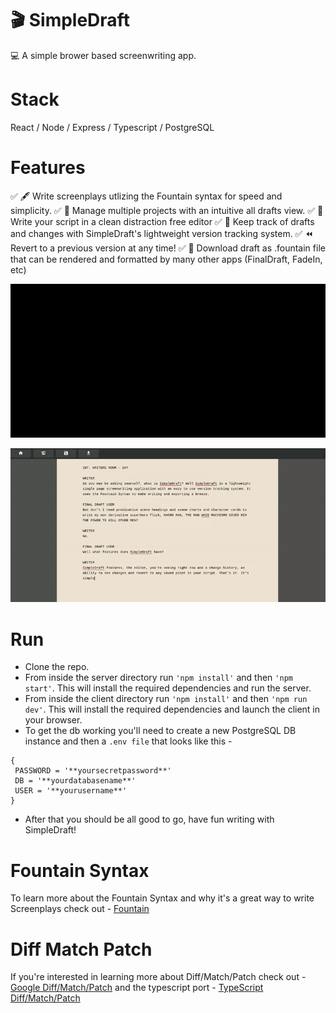 # 🎬 SimpleDraft

💻 A simple brower based screenwriting app.

# Stack

React / Node / Express / Typescript / PostgreSQL

# Features

✅ 🖋️ Write screenplays utlizing the Fountain syntax for speed and simplicity.
✅ 📌 Manage multiple projects with an intuitive all drafts view.
✅ 📄 Write your script in a clean distraction free editor
✅ 📇 Keep track of drafts and changes with SimpleDraft's lightweight version tracking system.
✅ ⏪ Revert to a previous version at any time!
✅ 📜 Download draft as .fountain file that can be rendered and formatted by many other apps (FinalDraft, FadeIn, etc)

![Gif demo 1](readmeAssets/simpleDraft1.gif)

![Gif demo 2](readmeAssets/simpleDraft2.gif)

# Run

* Clone the repo.
* From inside the server directory run ```'npm install'``` and then ```'npm start'```. This will install the required dependencies and run the server.
* From inside the client directory run ```'npm install'``` and then ```'npm run dev'```. This will install the required dependencies and launch the client in your browser.
* To get the db working you'll need to create a new PostgreSQL DB instance and then a ```.env file``` that looks like this -

```plaintext
{
 PASSWORD = '**yoursecretpassword**'
 DB = '**yourdatabasename**'
 USER = '**yourusername**'
}
```

* After that you should be all good to go, have fun writing with SimpleDraft!

# Fountain Syntax

To learn more about the Fountain Syntax and why it's a great way to write Screenplays check out - [Fountain](https://fountain.io/)

# Diff Match Patch

If you're interested in learning more about Diff/Match/Patch check out - [Google Diff/Match/Patch](https://github.com/google/diff-match-patch) and the typescript port - [TypeScript Diff/Match/Patch](https://github.com/nonoroazoro/diff-match-patch-typescript)

